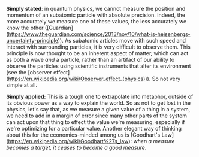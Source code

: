 **Simply stated**: in quantum physics, we cannot measure the position and momentum of an subatomic particle with absolute precision. Indeed, the more accurately we measure one of these values, the less accurately we know the other ([Guardian] (https://www.theguardian.com/science/2013/nov/10/what-is-heisenbergs-uncertainty-principle)). As subatomic articles move with such speed and interact with surrounding particles, it is very difficult to observe them. This principle is now thought to be an inherent aspect of matter, which can act as both a wave *and* a particle, rather than an artifact of our ability to observe the particles using scientific instruments that alter its environment (see the [observer effect] (https://en.wikipedia.org/wiki/Observer_effect_(physics))). So not very simple at all.

**Simply applied:** This is a tough one to extrapolate into metaphor, outside of its obvious power as a way to explain the world. So as not to get lost in the physics, let's say that, as we measure a given value of a thing in a system, we need to add in a margin of error since many other parts of the system can act upon that thing to effect the value we're measuring, especially if we're optimizing for a particular value. Another elegant way of thinking about this for the economics-minded among us is [Goodhart's Law] (https://en.wikipedia.org/wiki/Goodhart%27s_law): *when a measure becomes a target, it ceases to become a good measure*.  
